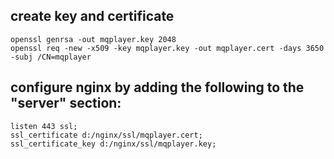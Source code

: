 ## create key and certificate
    openssl genrsa -out mqplayer.key 2048
    openssl req -new -x509 -key mqplayer.key -out mqplayer.cert -days 3650 -subj /CN=mqplayer

## configure nginx by adding the following to the "server" section:
    listen 443 ssl;
    ssl_certificate d:/nginx/ssl/mqplayer.cert;
    ssl_certificate_key d:/nginx/ssl/mqplayer.key;
